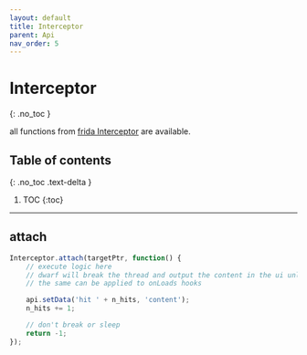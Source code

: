 ```yaml
---
layout: default
title: Interceptor
parent: Api
nav_order: 5
---
```


# Interceptor
{: .no_toc }


all functions from [frida Interceptor](https://www.frida.re/docs/javascript-api#Interceptor) are available.

## Table of contents
{: .no_toc .text-delta }

1. TOC
{:toc}

---

## attach
```javascript
Interceptor.attach(targetPtr, function() {
    // execute logic here
    // dwarf will break the thread and output the content in the ui unless an integer < 0 is returned
    // the same can be applied to onLoads hooks

    api.setData('hit ' + n_hits, 'content');
    n_hits += 1;

    // don't break or sleep
    return -1;
});
```
